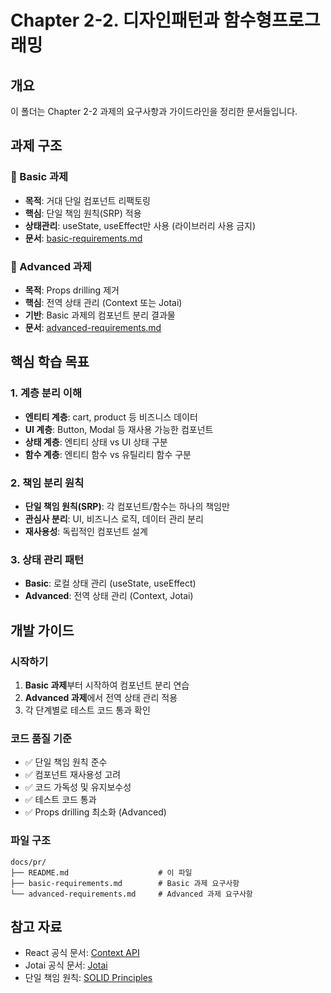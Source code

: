 # Chapter 2-2. 디자인패턴과 함수형프로그래밍

## 개요

이 폴더는 Chapter 2-2 과제의 요구사항과 가이드라인을 정리한 문서들입니다.

## 과제 구조

### 📁 Basic 과제

- **목적**: 거대 단일 컴포넌트 리팩토링
- **핵심**: 단일 책임 원칙(SRP) 적용
- **상태관리**: useState, useEffect만 사용 (라이브러리 사용 금지)
- **문서**: [basic-requirements.md](./basic-requirements.md)

### 📁 Advanced 과제

- **목적**: Props drilling 제거
- **핵심**: 전역 상태 관리 (Context 또는 Jotai)
- **기반**: Basic 과제의 컴포넌트 분리 결과물
- **문서**: [advanced-requirements.md](./advanced-requirements.md)

## 핵심 학습 목표

### 1. 계층 분리 이해

- **엔티티 계층**: cart, product 등 비즈니스 데이터
- **UI 계층**: Button, Modal 등 재사용 가능한 컴포넌트
- **상태 계층**: 엔티티 상태 vs UI 상태 구분
- **함수 계층**: 엔티티 함수 vs 유틸리티 함수 구분

### 2. 책임 분리 원칙

- **단일 책임 원칙(SRP)**: 각 컴포넌트/함수는 하나의 책임만
- **관심사 분리**: UI, 비즈니스 로직, 데이터 관리 분리
- **재사용성**: 독립적인 컴포넌트 설계

### 3. 상태 관리 패턴

- **Basic**: 로컬 상태 관리 (useState, useEffect)
- **Advanced**: 전역 상태 관리 (Context, Jotai)

## 개발 가이드

### 시작하기

1. **Basic 과제**부터 시작하여 컴포넌트 분리 연습
2. **Advanced 과제**에서 전역 상태 관리 적용
3. 각 단계별로 테스트 코드 통과 확인

### 코드 품질 기준

- ✅ 단일 책임 원칙 준수
- ✅ 컴포넌트 재사용성 고려
- ✅ 코드 가독성 및 유지보수성
- ✅ 테스트 코드 통과
- ✅ Props drilling 최소화 (Advanced)

### 파일 구조

```
docs/pr/
├── README.md                    # 이 파일
├── basic-requirements.md        # Basic 과제 요구사항
└── advanced-requirements.md     # Advanced 과제 요구사항
```

## 참고 자료

- React 공식 문서: [Context API](https://react.dev/reference/react/createContext)
- Jotai 공식 문서: [Jotai](https://jotai.org/)
- 단일 책임 원칙: [SOLID Principles](https://en.wikipedia.org/wiki/Single-responsibility_principle)
